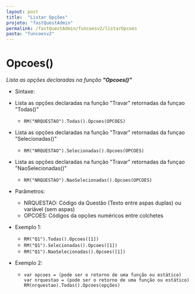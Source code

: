 ```yaml
---
layout: post
title:  "Listar Opções"
projeto: "fastQuestAdmin"
permalink: /fastQuestAdmin/funcoesv2/listarOpcoes
pasta: "funcoesv2"
---
```


# Opcoes()
*Lista as opções declaradas na função **"Opcoes()"***

- Sintaxe:
- Lista as opções declaradas na função "Travar" retornadas da funçao "Todas()"
  - `RM("NRQUESTAO").Todas().Opcoes(OPCOES)`
- Lista as opções declaradas na função "Travar" retornadas da funçao "Selecionadas()"
  - `RM("NRQUESTAO").Selecionadas().Opcoes(OPCOES)`
- Lista as opções declaradas na função "Travar" retornadas da funçao "NaoSelecionadas()"
  - `RM("NRQUESTAO").NaoSelecionadas().Opcoes(OPCOES)`

- Parâmetros:
  - NRQUESTAO: Código da Questão (Texto entre aspas duplas) ou variável (sem aspas)
  - OPCOES: Códigos da opções numéricos entre colchetes
- Exemplo 1:
  - `RM("Q1").Todas().Opcoes([1])`
  - `RM("Q1").Selecionadas().Opcoes([1])`
  - `RM("Q1").NaoSelecionadas().Opcoes([1])`
- Exemplo 2:
    - <pre>
      <code>var opcoes = (pode ser o retorno de uma função ou estático)
      var nrquestao = (pode ser o retorno de uma função ou estático)
      RM(nrquestao).Todas().Opcoes(opções)</code>
      </pre>
